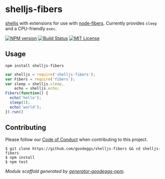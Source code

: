 # shelljs-fibers

[shelljs](https://github.com/arturadib/shelljs) with extensions for use with [node-fibers](https://github.com/laverdet/node-fibers).  Currently provides `sleep` and a CPU-friendly `exec`.

[![NPM version](http://img.shields.io/npm/v/shelljs-fibers.svg?style=flat-square)](https://www.npmjs.org/package/shelljs-fibers)
[![Build Status](http://img.shields.io/travis/goodeggs/shelljs-fibers.svg?style=flat-square)](https://travis-ci.org/goodeggs/shelljs-fibers)
[![MIT License](http://img.shields.io/badge/license-MIT-blue.svg?style=flat-square)](https://github.com/goodeggs/shelljs-fibers/blob/master/LICENSE.md)

## Usage

```
npm install shelljs-fibers
```

```javascript
var shelljs = require('shelljs-fibers');
var Fibers = require('fibers');
var sleep = shelljs.sleep,
    echo = shelljs.echo;
Fibers(function() {
  echo('hello');
  sleep(1);
  echo('world');
}).run()
```

## Contributing

Please follow our [Code of Conduct](https://github.com/goodeggs/shelljs-fibers/blob/master/CODE_OF_CONDUCT.md)
when contributing to this project.

```
$ git clone https://github.com/goodeggs/shelljs-fibers && cd shelljs-fibers
$ npm install
$ npm test
```

_Module scaffold generated by [generator-goodeggs-npm](https://github.com/goodeggs/generator-goodeggs-npm)._
